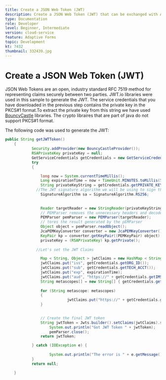 ```yaml
---
title: Create a JSON Web Token (JWT)
description: Create a JSON Web Token (JWT) that can be exchanged with Adobe IMS APIs for an AEM access token.
type: Documentation
role: Developer
level: Beginner, Intermediate
version: cloud-service
feature: Adaptive Forms
topic: Development
kt: 7432
thumbnail: 332439.jpg
---
```

# Create a JSON Web Token (JWT)


JSON Web Tokens are an open, industry standard RFC 7519 method for representing claims securely between two parties. JWT.io libraries were used in this sample to generate the JWT.
The service credentials that you have downloaded in the previous step contains the private key in the PKCS#1 format.To extract the private key from this string we have used [BouncyCastle](https://www.bouncycastle.org/) libraries. The crypto libraires that are part of java do not support PKCS#1 format.

The following code was used to generate the JWT:

```java
public String getJWTToken()
	{
	        Security.addProvider(new BouncyCastleProvider());
	        RSAPrivateKey privateKey = null;
	        GetServiceCredentials getCredentials = new GetServiceCredentials();
	        try 
	        {

	            long now = System.currentTimeMillis();
	            Long expirationTime = now + TimeUnit.MINUTES.toMillis(5);
	            String privateKeyString = getCredentials.getPRIVATE_KEY();
	          //The JWT signature algorithm we will be using to sign the token
	            SignatureAlgorithm sa = SignatureAlgorithm.RS256;
	            
	            
	            Reader targetReader = new StringReader(privateKeyString);
	            // PEMParser removes the unnecessary headers and decodes the underlying Base64 PEM data into a binary format.
	            PEMParser pemParser = new PEMParser(targetReader);
	            // tores the result generated by the pEMParser
	            Object object = pemParser.readObject();
	            JcaPEMKeyConverter converter = new JcaPEMKeyConverter().setProvider("BC");
	            KeyPair kp = converter.getKeyPair((PEMKeyPair) object);
	            privateKey = (RSAPrivateKey) kp.getPrivate();
	            
	          //Let's set the JWT Claims

	            Map < String, Object > jwtClaims = new HashMap < String, Object > ();
	            jwtClaims.put("iss", getCredentials.getORG_ID());
	            jwtClaims.put("sub", getCredentials.getTECH_ACCT());
	            jwtClaims.put("exp", expirationTime);
	            jwtClaims.put("aud", "https://" + getCredentials.getIMS_ENDPOINT() + "/c/" + getCredentials.getCLIENT_ID());
	            String metascopes[] = new String[] { getCredentials.getMETASCOPE_ID() };
	                
	            for (String metascope: metascopes)
	            {
	                        jwtClaims.put("https://" + getCredentials.getIMS_ENDPOINT() + "/s/" + metascope, java.lang.Boolean.TRUE);
	            }

	            
	            // Create the final JWT token
	            String jwtToken = Jwts.builder().setClaims(jwtClaims).signWith(sa, privateKey).compact();
	                System.out.println("Got JWT Token " + jwtToken);
	                pemParser.close();
	            return jwtToken;

	        } catch (IOException e) {
	            
	                System.out.println("The error is " + e.getMessage());
	        }
	        return null;

	}


```
